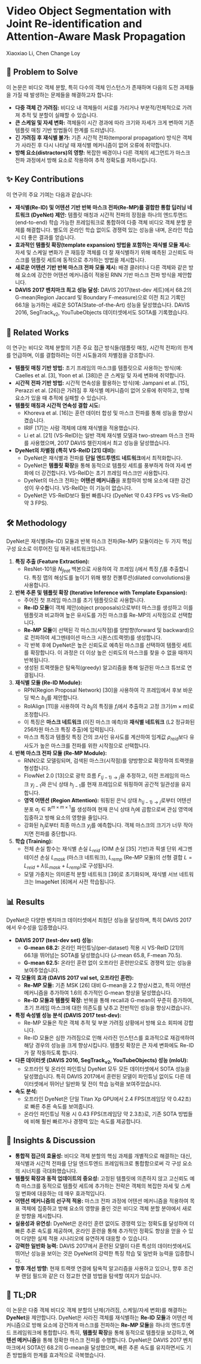# Video Object Segmentation with Joint Re-identification and Attention-Aware Mask Propagation
Xiaoxiao Li, Chen Change Loy

## 🧩 Problem to Solve
이 논문은 비디오 객체 분할, 특히 다수의 객체 인스턴스가 존재하며 다음의 도전 과제들을 가질 때 발생하는 문제들을 해결하고자 합니다:
-   **다중 객체 간 가려짐:** 비디오 내 객체들이 서로를 가리거나 부분적/전체적으로 가려져 추적 및 분할이 실패할 수 있습니다.
-   **큰 스케일 및 자세 변화:** 객체들이 시간 경과에 따라 크기와 자세가 크게 변하여 기존 템플릿 매칭 기반 방법들이 한계를 드러냅니다.
-   **긴 가려짐 후 재식별 불가:** 기존 시간적 전파(temporal propagation) 방식은 객체가 사라진 후 다시 나타날 때 재식별 메커니즘이 없어 오류에 취약합니다.
-   **방해 요소(distractors)의 영향:** 복잡한 배경이나 다른 객체의 세그먼트가 마스크 전파 과정에서 방해 요소로 작용하여 추적 정확도를 저하시킵니다.

## ✨ Key Contributions
이 연구의 주요 기여는 다음과 같습니다:
-   **재식별(Re-ID) 및 어텐션 기반 반복 마스크 전파(Re-MP)를 결합한 통합 딥러닝 네트워크 (DyeNet) 제안:** 템플릿 매칭과 시간적 전파의 장점을 하나의 엔드투엔드(end-to-end) 학습 가능한 프레임워크로 통합하여 다중 객체 비디오 객체 분할 문제를 해결합니다. 별도의 온라인 학습 없이도 경쟁력 있는 성능을 내며, 온라인 학습 시 더 좋은 결과를 얻습니다.
-   **효과적인 템플릿 확장(template expansion) 방법을 포함하는 재식별 모듈 제시:** 자세 및 스케일 변화가 큰 재등장 객체를 더 잘 재식별하기 위해 예측된 고신뢰도 마스크를 템플릿 세트에 동적으로 추가하는 방법을 제시합니다.
-   **새로운 어텐션 기반 반복 마스크 전파 모듈 제시:** 배경 클러터나 다른 객체와 같은 방해 요소에 강건한 어텐션 메커니즘이 적용된 RNN 기반 마스크 전파 방식을 제안합니다.
-   **DAVIS 2017 벤치마크 최고 성능 달성:** DAVIS 2017(test-dev 세트)에서 68.2의 G-mean(Region Jaccard 및 Boundary F-measure)으로 이전 최고 기록인 66.1을 능가하는 새로운 SOTA(State-of-the-Art) 성능을 달성했습니다. DAVIS 2016, SegTrack$_{\text{v2}}$, YouTubeObjects 데이터셋에서도 SOTA를 기록했습니다.

## 📎 Related Works
이 연구는 비디오 객체 분할의 기존 주요 접근 방식들(템플릿 매칭, 시간적 전파)의 한계를 언급하며, 이를 결합하려는 이전 시도들과의 차별점을 강조합니다.
-   **템플릿 매칭 기반 방법:** 초기 프레임의 마스크를 템플릿으로 사용하는 방식(예: Caelles et al. [3], Yoon et al. [38])은 큰 스케일 및 자세 변화에 취약합니다.
-   **시간적 전파 기반 방법:** 시간적 연속성을 활용하는 방식(예: Jampani et al. [15], Perazzi et al. [26])은 가려짐 후 재식별 메커니즘이 없어 오류에 취약하고, 방해 요소가 있을 때 추적에 실패할 수 있습니다.
-   **템플릿 매칭과 시간적 연속성 결합 시도:**
    -   Khoreva et al. [16]는 훈련 데이터 합성 및 마스크 전파를 통해 성능을 향상시켰습니다.
    -   IRIF [17]는 사람 객체에 대해 재식별을 적용했습니다.
    -   Li et al. [21] (VS-ReID)는 일반 객체 재식별 모델과 two-stream 마스크 전파를 사용했으며, 2017 DAVIS 챌린지에서 최고 성능을 달성했습니다.
-   **DyeNet의 차별점 (특히 VS-ReID [21] 대비):**
    -   DyeNet은 재식별과 전파를 **단일 엔드투엔드 네트워크**에서 최적화합니다.
    -   DyeNet은 **템플릿 확장**을 통해 동적으로 템플릿 세트를 풍부하게 하여 자세 변화에 더 강건합니다. VS-ReID는 초기 프레임 마스크만 사용합니다.
    -   DyeNet의 마스크 전파는 **어텐션 메커니즘**을 포함하여 방해 요소에 대한 강건성이 우수합니다. VS-ReID는 이 기능이 없습니다.
    -   DyeNet은 VS-ReID보다 훨씬 빠릅니다 (DyeNet 약 0.43 FPS vs VS-ReID 약 3 FPS).

## 🛠️ Methodology
DyeNet은 재식별(Re-ID) 모듈과 반복 마스크 전파(Re-MP) 모듈이라는 두 가지 핵심 구성 요소로 이루어진 딥 재귀 네트워크입니다.
1.  **특징 추출 (Feature Extraction):**
    -   ResNet-101을 $N_{feat}$ 백본으로 사용하여 각 프레임 $I_i$에서 특징 $f_i$를 추출합니다. 특징 맵의 해상도를 높이기 위해 팽창 컨볼루션(dilated convolutions)을 사용합니다.
2.  **반복 추론 및 템플릿 확장 (Iterative Inference with Template Expansion):**
    -   주어진 첫 프레임 마스크를 초기 템플릿으로 사용합니다.
    -   **Re-ID 모듈**이 객체 제안(object proposals)으로부터 마스크를 생성하고 이를 템플릿과 비교하여 높은 유사도를 가진 마스크를 Re-MP의 시작점으로 선택합니다.
    -   **Re-MP 모듈**이 선택된 각 마스크(시작점)를 양방향(forward 및 backward)으로 전파하여 세그멘테이션 마스크 시퀀스(트랙렛)를 생성합니다.
    -   각 반복 후에 DyeNet은 높은 신뢰도로 예측된 마스크를 선택하여 템플릿 세트를 확장합니다. 이 과정은 더 이상 높은 신뢰도의 마스크를 찾을 수 없을 때까지 반복됩니다.
    -   생성된 트랙렛들은 탐욕적(greedy) 알고리즘을 통해 일관된 마스크 튜브로 연결됩니다.
3.  **재식별 모듈 (Re-ID Module):**
    -   RPN(Region Proposal Network) [30]을 사용하여 각 프레임에서 후보 바운딩 박스 $b_{ij}$를 제안합니다.
    -   RoIAlign [11]을 사용하여 각 $b_{ij}$의 특징을 $f_i$에서 추출하고 고정 크기($m \times m$)로 조정합니다.
    -   이 특징은 **마스크 네트워크** (이진 마스크 예측)와 **재식별 네트워크** (L2 정규화된 256차원 마스크 특징 추출)에 입력됩니다.
    -   마스크 특징과 템플릿 특징 간의 코사인 유사도를 계산하여 임계값 $\rho_{reid}$보다 유사도가 높은 마스크를 전파를 위한 시작점으로 선택합니다.
4.  **반복 마스크 전파 모듈 (Re-MP Module):**
    -   RNN으로 모델링되며, 검색된 마스크(시작점)를 양방향으로 확장하여 트랙렛을 형성합니다.
    -   FlowNet 2.0 [13]으로 광학 흐름 $F_{(j-1) \to j}$을 추정하고, 이전 프레임의 마스크 $y_{j-1}$와 은닉 상태 $h_{j-1}$를 현재 프레임으로 워핑하여 공간적 일관성을 유지합니다.
    -   **영역 어텐션 (Region Attention):** 워핑된 은닉 상태 $h_{(j-1) \to j}$로부터 어텐션 분포 $a_j \in \mathbb{R}^{m \times m \times 1}$를 생성하여 현재 은닉 상태 $h_j$에 곱함으로써 관심 영역에 집중하고 방해 요소의 영향을 줄입니다.
    -   강화된 $h_j$로부터 최종 마스크 $y_j$를 예측합니다. 객체 마스크의 크기가 너무 작아지면 전파를 중단합니다.
5.  **학습 (Training):**
    -   전체 손실 함수는 재식별 손실 $L_{reid}$ (OIM 손실 [35] 기반)과 픽셀 단위 세그멘테이션 손실 $L_{mask}$ (마스크 네트워크), $L_{remp}$ (Re-MP 모듈)의 선형 결합 $L = L_{reid} + \lambda(L_{mask} + L_{remp})$로 구성됩니다.
    -   모델 가중치는 의미론적 분할 네트워크 [39]로 초기화되며, 재식별 서브 네트워크는 ImageNet [6]에서 사전 학습됩니다.

## 📊 Results
DyeNet은 다양한 벤치마크 데이터셋에서 최첨단 성능을 달성하며, 특히 DAVIS 2017에서 우수성을 입증했습니다.
-   **DAVIS 2017 (test-dev set) 성능:**
    -   **G-mean 68.2:** 온라인 파인튜닝(per-dataset) 적용 시 VS-ReID [21]의 66.1을 뛰어넘는 SOTA를 달성했습니다 (J-mean 65.8, F-mean 70.5).
    -   **G-mean 62.5:** 온라인 훈련 없이 오프라인 훈련만으로도 경쟁력 있는 성능을 보여주었습니다.
-   **각 모듈의 효과 (DAVIS 2017 val set, 오프라인 훈련):**
    -   **Re-MP 모듈:** 기존 MSK [26] 대비 G-mean을 2.2 향상시켰고, 특히 어텐션 메커니즘을 추가하여 1.6의 추가적인 G-mean 향상을 달성했습니다.
    -   **Re-ID 모듈과 템플릿 확장:** 반복을 통해 recall과 G-mean이 꾸준히 증가하여, 초기 프레임 마스크에 대한 의존도를 낮추고 전반적인 성능을 향상시켰습니다.
-   **특정 속성별 성능 분석 (DAVIS 2017 test-dev):**
    -   Re-MP 모듈은 작은 객체 추적 및 부분 가려짐 상황에서 방해 요소 회피에 강합니다.
    -   Re-ID 모듈은 심한 가려짐으로 인해 사라진 인스턴스를 효과적으로 재검색하여 해당 경우의 성능을 크게 향상시킵니다. 템플릿 확장은 큰 자세 변화에도 Re-ID가 잘 작동하도록 합니다.
-   **다른 데이터셋 (DAVIS 2016, SegTrack$_{\text{v2}}$, YouTubeObjects) 성능 (mIoU):**
    -   오프라인 및 온라인 파인튜닝 DyeNet 모두 모든 데이터셋에서 SOTA 성능을 달성했습니다. 특히 DAVIS 2017에서 훈련된 모델이 파인튜닝 없이도 다른 데이터셋에서 뛰어난 일반화 및 전이 학습 능력을 보여주었습니다.
-   **속도 분석:**
    -   오프라인 DyeNet은 단일 Titan Xp GPU에서 2.4 FPS(프레임당 약 0.42초)로 빠른 추론 속도를 보여줍니다.
    -   온라인 파인튜닝 적용 시 0.43 FPS(프레임당 약 2.3초)로, 기존 SOTA 방법들에 비해 훨씬 빠르거나 경쟁력 있는 속도를 제공합니다.

## 🧠 Insights & Discussion
-   **통합적 접근의 효율성:** 비디오 객체 분할의 핵심 과제를 개별적으로 해결하는 대신, 재식별과 시간적 전파를 단일 엔드투엔드 프레임워크로 통합함으로써 각 구성 요소의 시너지를 극대화했습니다.
-   **템플릿 확장과 동적 업데이트의 중요성:** 고정된 템플릿에 의존하지 않고 고신뢰도 예측 마스크를 동적으로 템플릿 세트에 추가하는 전략은 객체의 복잡한 자세 및 스케일 변화에 대응하는 데 매우 효과적입니다.
-   **어텐션 메커니즘의 선구적 적용:** 마스크 전파 과정에 어텐션 메커니즘을 적용하여 목표 객체에 집중하고 방해 요소의 영향을 줄인 것은 비디오 객체 분할 분야에서 새로운 방향을 제시합니다.
-   **실용성과 유연성:** DyeNet은 온라인 훈련 없이도 경쟁력 있는 정확도를 달성하여 더 빠른 추론 속도를 제공하며, 온라인 훈련을 통해 추가적인 정확도 향상을 얻을 수 있어 다양한 실제 적용 시나리오에 유연하게 대응할 수 있습니다.
-   **강력한 일반화 능력:** DAVIS 2017에서 훈련된 모델이 다른 특성의 데이터셋에서도 뛰어난 성능을 보이는 것은 DyeNet의 강력한 특징 학습 및 일반화 능력을 입증합니다.
-   **향후 개선 방향:** 현재 트랙렛 연결에 탐욕적 알고리즘을 사용하고 있으나, 향후 조건부 랜덤 필드와 같은 더 정교한 연결 방법을 탐색할 여지가 있습니다.

## 📌 TL;DR
이 논문은 다중 객체 비디오 객체 분할의 난제(가려짐, 스케일/자세 변화)를 해결하는 **DyeNet**을 제안합니다. DyeNet은 사라진 객체를 재식별하는 **Re-ID 모듈**과 어텐션 메커니즘으로 방해 요소에 강건하게 마스크를 전파하는 **Re-MP 모듈**을 하나의 엔드투엔드 프레임워크에 통합합니다. 특히, **템플릿 확장**을 통해 동적으로 템플릿을 보강하고, **어텐션 메커니즘**을 통해 정확한 마스크 전파를 수행합니다. DyeNet은 DAVIS 2017 벤치마크에서 SOTA인 68.2의 G-mean을 달성했으며, 빠른 추론 속도를 유지하면서도 기존 방법들의 한계를 효과적으로 극복했습니다.